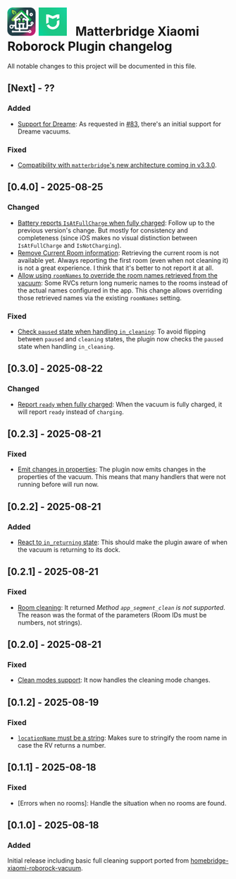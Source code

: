 <!-- Commented out section
## [1.0.0] - 2025-07-01

### Added

- [Feature 1]: Description of the feature.
- [Feature 2]: Description of the feature.

### Changed

- [Feature 3]: Description of the change.
- [Feature 4]: Description of the change.

### Deprecated

- [Feature 5]: Description of the deprecation.

### Removed

- [Feature 6]: Description of the removal.

### Fixed

- [Bug 1]: Description of the bug fix.
- [Bug 2]: Description of the bug fix.

### Security

- [Security 1]: Description of the security improvement.

-->

# <img src="matterbridge.svg" alt="Matterbridge Logo" width="64px" height="64px"> <img src="xiaomi-home.png" alt="Xiaomi Home app logo" width="64px" height="64px">&nbsp;&nbsp;&nbsp;Matterbridge Xiaomi Roborock Plugin changelog

All notable changes to this project will be documented in this file.

## [Next] - ??

### Added

- [Support for Dreame](https://github.com/afharo/matterbridge-xiaomi-roborock/pull/102): As requested in [#83](https://github.com/afharo/matterbridge-xiaomi-roborock/issues/83), there's an initial support for Dreame vacuums.

### Fixed

- [Compatibility with `matterbridge`'s new architecture coming in v3.3.0](https://github.com/afharo/matterbridge-xiaomi-roborock/issues/184).

## [0.4.0] - 2025-08-25

### Changed

- [Battery reports `IsAtFullCharge` when fully charged](https://github.com/afharo/matterbridge-xiaomi-roborock/pull/88): Follow up to the previous version's change. But mostly for consistency and completeness (since iOS makes no visual distinction between `IsAtFullCharge` and `IsNotCharging`).
- [Remove Current Room information](https://github.com/afharo/matterbridge-xiaomi-roborock/pull/94): Retrieving the current room is not available yet. Always reporting the first room (even when not cleaning it) is not a great experience. I think that it's better to not report it at all.
- [Allow using `roomNames` to override the room names retrieved from the vacuum](https://github.com/afharo/matterbridge-xiaomi-roborock/pull/95): Some RVCs return long numeric names to the rooms instead of the actual names configured in the app. This change allows overriding those retrieved names via the existing `roomNames` setting.

### Fixed

- [Check `paused` state when handling `in_cleaning`](https://github.com/afharo/matterbridge-xiaomi-roborock/pull/96): To avoid flipping between `paused` and `cleaning` states, the plugin now checks the `paused` state when handling `in_cleaning`.

## [0.3.0] - 2025-08-22

### Changed

- [Report `ready` when fully charged](https://github.com/afharo/matterbridge-xiaomi-roborock/pull/86): When the vacuum is fully charged, it will report `ready` instead of `charging`.

## [0.2.3] - 2025-08-21

### Fixed

- [Emit changes in properties](https://github.com/afharo/matterbridge-xiaomi-roborock/pull/84): The plugin now emits changes in the properties of the vacuum. This means that many handlers that were not running before will run now.

## [0.2.2] - 2025-08-21

### Added

- [React to `in_returning` state](https://github.com/afharo/matterbridge-xiaomi-roborock/pull/80): This should make the plugin aware of when the vacuum is returning to its dock.

## [0.2.1] - 2025-08-21

### Fixed

- [Room cleaning](https://github.com/afharo/matterbridge-xiaomi-roborock/pull/72): It returned _Method `app_segment_clean` is not supported_. The reason was the format of the parameters (Room IDs must be numbers, not strings).

## [0.2.0] - 2025-08-21

### Fixed

- [Clean modes support](https://github.com/afharo/matterbridge-xiaomi-roborock/issues/68): It now handles the cleaning mode changes.

## [0.1.2] - 2025-08-19

### Fixed

- [`locationName` must be a string](https://github.com/afharo/matterbridge-xiaomi-roborock/issues/64): Makes sure to stringify the room name in case the RV returns a number.

## [0.1.1] - 2025-08-18

### Fixed

- [Errors when no rooms]: Handle the situation when no rooms are found.

## [0.1.0] - 2025-08-18

### Added

Initial release including basic full cleaning support ported from [homebridge-xiaomi-roborock-vacuum](https://github.com/homebridge-xiaomi-roborock-vacuum/homebridge-xiaomi-roborock-vacuum/).
